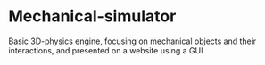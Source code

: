 # Mechanical-simulator
Basic 3D-physics engine, focusing on mechanical objects and their interactions, and presented on a website using a GUI 
